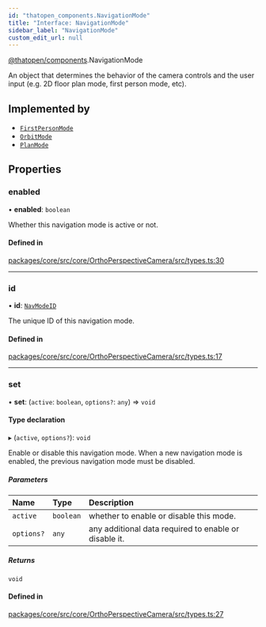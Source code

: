 ```yaml
---
id: "thatopen_components.NavigationMode"
title: "Interface: NavigationMode"
sidebar_label: "NavigationMode"
custom_edit_url: null
---
```


[@thatopen/components](../modules/thatopen_components.md).NavigationMode

An object that determines the behavior of the camera controls
and the user input (e.g. 2D floor plan mode, first person mode, etc).

## Implemented by

- [`FirstPersonMode`](../classes/thatopen_components.FirstPersonMode.md)
- [`OrbitMode`](../classes/thatopen_components.OrbitMode.md)
- [`PlanMode`](../classes/thatopen_components.PlanMode.md)

## Properties

### enabled

• **enabled**: `boolean`

Whether this navigation mode is active or not.

#### Defined in

[packages/core/src/core/OrthoPerspectiveCamera/src/types.ts:30](https://github.com/ThatOpen/engine_components/blob/630a314/packages/core/src/core/OrthoPerspectiveCamera/src/types.ts#L30)

___

### id

• **id**: [`NavModeID`](../modules/thatopen_components.md#navmodeid)

The unique ID of this navigation mode.

#### Defined in

[packages/core/src/core/OrthoPerspectiveCamera/src/types.ts:17](https://github.com/ThatOpen/engine_components/blob/630a314/packages/core/src/core/OrthoPerspectiveCamera/src/types.ts#L17)

___

### set

• **set**: (`active`: `boolean`, `options?`: `any`) => `void`

#### Type declaration

▸ (`active`, `options?`): `void`

Enable or disable this navigation mode.
When a new navigation mode is enabled, the previous navigation mode
must be disabled.

##### Parameters

| Name | Type | Description |
| :------ | :------ | :------ |
| `active` | `boolean` | whether to enable or disable this mode. |
| `options?` | `any` | any additional data required to enable or disable it. |

##### Returns

`void`

#### Defined in

[packages/core/src/core/OrthoPerspectiveCamera/src/types.ts:27](https://github.com/ThatOpen/engine_components/blob/630a314/packages/core/src/core/OrthoPerspectiveCamera/src/types.ts#L27)
